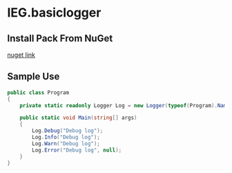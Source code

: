 # IEG.basiclogger

## Install Pack From NuGet

[nuget link](https://www.nuget.org/packages/BasicLogger/)

## Sample Use

```c#
public class Program
{
    private static readonly Logger Log = new Logger(typeof(Program).Name) { IsLog = true };

    public static void Main(string[] args)
    {
        Log.Debug("Debug log");
        Log.Info("Debug log");
        Log.Warn("Debug log");
        Log.Error("Debug log", null);
    }
}
```
